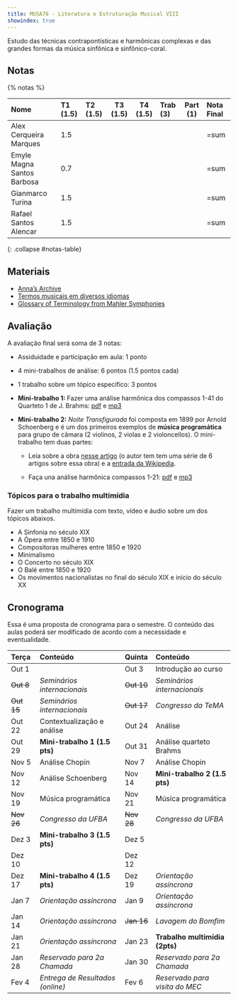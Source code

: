 ```yaml
---
title: MUSA76 - Literatura e Estruturação Musical VIII
showindex: true
---
```


Estudo das técnicas contrapontísticas e harmônicas complexas e das grandes
formas da música sinfônica e sinfônico-coral.

## Notas

{% notas %}

| Nome                       | T1 (1.5) | T2 (1.5) | T3 (1.5) | T4 (1.5) | Trab (3) | Part (1) | Nota Final |
|:---------------------------|:---------|:---------|----------|----------|:---------|----------|:-----------|
| Alex Cerqueira Marques     | 1.5      |          |          |          |          |          | =sum       |
| Emyle Magna Santos Barbosa | 0.7      |          |          |          |          |          | =sum       |
| Gianmarco Turina           | 1.5      |          |          |          |          |          | =sum       |
| Rafael Santos Alencar      | 1.5      |          |          |          |          |          | =sum       |
{: .collapse #notas-table}


## Materiais

- [Anna’s Archive](https://annas-archive.org)
- [Termos musicais em diversos idiomas](https://web.library.yale.edu/cataloging/music/instname)
- [Glossary of Terminology from Mahler Symphonies](https://www.orchestralibrary.com/reftables/mahler2gloss.html)

## Avaliação

A avaliação final será soma de 3 notas:

- Assiduidade e participação em aula: 1 ponto
- 4 mini-trabalhos de análise: 6 pontos (1.5 pontos cada)
- 1 trabalho sobre um tópico específico: 3 pontos

- **Mini-trabalho 1:** Fazer uma análise harmônica dos compassos 1-41 do
  Quarteto 1 de J. Brahms: [pdf][1] e [mp3][2]

- **Mini-trabalho 2:** *Noite Transfigurada* foi composta em 1899 por Arnold
  Schoenberg e é um dos primeiros exemplos de **música programática** para grupo
  de câmara (2 violinos, 2 violas e 2 violoncellos). O mini-trabalho tem duas
  partes:

  - Leia sobre a obra [nesse artigo][3] (o autor tem tem uma série de 6 artigos
  sobre essa obra) e a [entrada da Wikipedia][4].

  - Faça una análise harmônica compassos 1-21: [pdf][5] e [mp3][6]

[1]: https://docs.pkroger.com/Brahms%20Quarteto%201%20-%20Trecho.pdf
[2]: https://docs.pkroger.com/Brahms%20Quarteto%201%20-%20Trecho.m4a
[3]: https://euterpe.blog.br/noite-transfigurada-parte-i/
[4]: https://en.wikipedia.org/wiki/Verkl%C3%A4rte_Nacht
[5]: https://docs.pkroger.com/Schoenberg%20-%20Noite%20Transfigurada%20-%20Trecho.pdf
[6]: https://docs.pkroger.com/Schoenberg%20-%20Noite%20Transfigurada%20-%20Trecho.mp3

### Tópicos para o trabalho multimídia

Fazer um trabalho multimídia com texto, vídeo e áudio sobre um dos tópicos
abaixos.

- A Sinfonia no século XIX
- A Ópera entre 1850 e 1910
- Compositoras mulheres entre 1850 e 1920
- Minimalismo
- O Concerto no século XIX
- O Balé entre 1850 e 1920
- Os movimentos nacionalistas no final do século XIX e início do século XX


## Cronograma

Essa é uma proposta de cronograma para o semestre. O conteúdo das aulas poderá
ser modificado de acordo com a necessidade e eventualidade.

| Terça      | Conteúdo                         | Quinta     | Conteúdo                       |
|:-----------|:---------------------------------|:-----------|:-------------------------------|
| Out 1      |                                  | Out 3      | Introdução ao curso            |
| ~~Out 8~~  | *Seminários internacionais*      | ~~Out 10~~ | *Seminários internacionais*    |
| ~~Out 15~~ | *Seminários internacionais*      | ~~Out 17~~ | *Congresso da TeMA*            |
| Out 22     | Contextualização e análise       | Out 24     | Análise                        |
| Out 29     | **Mini-trabalho 1 (1.5 pts)**    | Out 31     | Análise quarteto Brahms        |
| Nov 5      | Análise Chopin                   | Nov 7      | Análise Chopin                 |
| Nov 12     | Análise Schoenberg               | Nov 14     | **Mini-trabalho 2 (1.5 pts)**  |
| Nov 19     | Música programática              | Nov 21     | Música programática            |
| ~~Nov 26~~ | *Congresso da UFBA*              | ~~Nov 28~~ | *Congresso da UFBA*            |
| Dez 3      | **Mini-trabalho 3 (1.5 pts)**    | Dez 5      |                                |
| Dez 10     |                                  | Dez 12     |                                |
| Dez 17     | **Mini-trabalho 4 (1.5 pts)**    | Dez 19     | *Orientação assíncrona*        |
| Jan 7      | *Orientação assíncrona*          | Jan 9      | *Orientação assíncrona*        |
| Jan 14     | *Orientação assíncrona*          | ~~Jan 16~~ | *Lavagem do Bomfim*            |
| Jan 21     | *Orientação assíncrona*          | Jan 23     | **Trabalho multimídia (2pts)** |
| Jan 28     | *Reservado para 2a Chamada*      | Jan 30     | *Reservado para 2a Chamada*    |
| Fev 4      | *Entrega de Resultados (online)* | Fev 6      | *Reservado para visita do MEC* |
